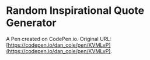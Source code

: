 # Random Inspirational Quote Generator

A Pen created on CodePen.io. Original URL: [https://codepen.io/dan_cole/pen/KVMLvP](https://codepen.io/dan_cole/pen/KVMLvP).


